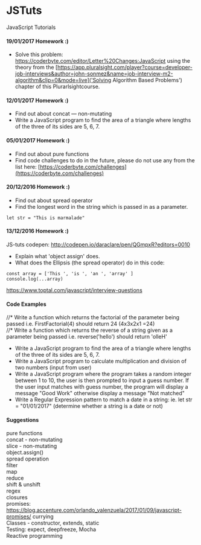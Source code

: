 # JSTuts
JavaScript Tutorials

#### 19/01/2017 Homework :) ####
* Solve this problem: https://coderbyte.com/editor/Letter%20Changes:JavaScript using the theory from the [https://app.pluralsight.com/player?course=developer-job-interviews&author=john-sonmez&name=job-interview-m2-algorithm&clip=0&mode=live]('Solving Algorithm Based Problems') chapter of this Plurarlsightcourse.

#### 12/01/2017 Homework :) ####
* Find out about concat — non-mutating
* Write a JavaScript program to find the area of a triangle where lengths of the three of its sides are 5, 6, 7.

#### 05/01/2017 Homework :) ####
* Find out about pure functions  
* Find code challenges to do in the future, please do not use any from the list here:
[https://coderbyte.com/challenges](https://coderbyte.com/challenges)

#### 20/12/2016 Homework :) ####
* Find out about spread operator  
* Find the longest word in the string which is passed in as a parameter.  
<pre><code>let str = "This is marmalade"</code></pre>  

#### 13/12/2016 Homework :) ####
JS-tuts codepen: http://codepen.io/daraclare/pen/QGmpxR?editors=0010    

* Explain what 'object assign' does.  
* What does the Ellipsis (the spread operator) do in this code:  
<pre><code>const array = ['This ', 'is ', 'an ', 'array' ]  
console.log(...array)</code></pre>


https://www.toptal.com/javascript/interview-questions  


#### Code Examples ####
//* Write a function which returns the factorial of the parameter being passed i.e. FirstFactorial(4) should return 24 (4x3x2x1 =24)  
//* Write a function which returns the reverse of a string given as a parameter being passed i.e. reverse('hello') should return 'olleH'  
* Write a JavaScript program to find the area of a triangle where lengths of the three of its sides are 5, 6, 7.
* Write a JavaScript program to calculate multiplication and division of two numbers (input from user)
* Write a JavaScript program where the program takes a random integer between 1 to 10, the user is then prompted to input a guess number. If the user input matches with guess number, the program will display a message "Good Work" otherwise display a message "Not matched"
* Write a Regular Expression pattern to match a date in a string: ie. let str = "01/01/2017" (determine whether a string is a date or not)

#### Suggestions ####
pure functions  
concat - non-mutating  
slice - non-mutating  
object.assign()  
spread operation  
filter  
map  
reduce  
shift & unshift  
regex  
closures  
promises: https://blog.accenture.com/orlando_valenzuela/2017/01/09/javascript-promises/
currying  
Classes - constructor, extends, static  
Testing: expect, deepfreeze, Mocha  
Reactive programming

